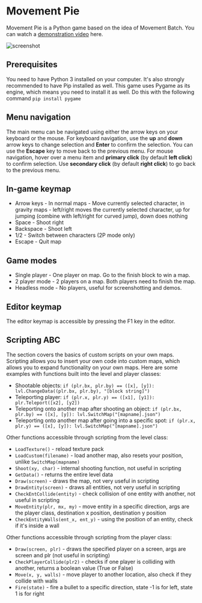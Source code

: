 # Movement Pie
Movement Pie is a Python game based on the idea of Movement Batch. You can watch a [demonstration video](https://www.youtube.com/watch?v=wH83EieQVaM) here.

![screenshot](https://user-images.githubusercontent.com/45605071/156929319-d153e520-f229-4e08-b684-4532c29b7ff0.png)

## Prerequisites
You need to have Python 3 installed on your computer. It's also strongly recommended to have Pip installed as well.
This game uses Pygame as its engine, which means you need to install it as well.
Do this with the following command `pip install pygame`

## Menu navigation
The main menu can be navigated using either the arrow keys on your keyboard or the mouse. For keyboard navigation, use the **up** and **down** arrow keys to
change selection and **Enter** to confirm the selection. You can use the **Escape** key to move back to the previous menu. For mouse navigation, hover over
a menu item and **primary click** (by default **left click**) to confirm selection. Use **secondary click** (by default **right click**) to go back to the
previous menu.

## In-game keymap
* Arrow keys - In normal maps - Move currently selected character, in gravity maps - left/right moves the currently selected character, up for jumping (combine with left/right for curved jump), down does nothing
* Space - Shoot right
* Backspace - Shoot left
* 1/2 - Switch between characters (2P mode only)
* Escape - Quit map

## Game modes
* Single player - One player on map. Go to the finish block to win a map.
* 2 player mode - 2 players on a map. Both players need to finish the map.
* Headless mode - No players, useful for screenshotting and demos.

## Editor keymap
The editor keymap is accessible by pressing the F1 key in the editor.

## Scripting ABC
The section covers the basics of custom scripts on your own maps. Scripting allows you to insert your own code into custom maps, which allows you to expand functionality on
your own maps. Here are some examples with functions built into the level and player classes:
* Shootable objects: `if (plr.bx, plr.by) == ([x], [y]): lvl.ChangeData((plr.bx, plr.by), "[block string]")`
* Teleporting player: `if (plr.x, plr.y) == ([x1], [y1]): plr.Teleport([x2], [y2])`
* Teleporting onto another map after shooting an object: `if (plr.bx, plr.by) == ([x], [y]): lvl.SwitchMap("[mapname].json")`
* Teleporting onto another map after going into a specific spot: `if (plr.x, plr.y) == ([x], [y]): lvl.SwitchMap("[mapname].json")`

Other functions accessible through scripting from the level class:
* `LoadTexture()` - reload texture pack
* `LoadCustom(filename)` - load another map, also resets your position, unlike `SwitchMap(mapname)`
* `Shoot(xy, char)` - internal shooting function, not useful in scripting
* `GetData()` - returns the entire level data
* `Draw(screen)` - draws the map, not very useful in scripting
* `DrawEntity(screen)` - draws all entities, not very useful in scripting
* `CheckEntCollide(entity)` - check collision of one entity with another, not useful in scripting
* `MoveEntity(plr, mx, my)` - move entity in a specific direction, args are the player class, destination x position, destination y position
* `CheckEntityWalls(ent_x, ent_y)` - using the position of an entity, check if it's inside a wall

Other functions accessible through scripting from the player class:
* `Draw(screen, plr)` - draws the specified player on a screen, args are screen and plr (not useful in scripting)
* `CheckPlayerCollide(plr2)` - checks if one player is colliding with another, returns a boolean value (True or False)
* `Move(x, y, walls)` - move player to another location, also check if they collide with walls
* `Fire(state)` - fire a bullet to a specific direction, state -1 is for left, state 1 is for right

